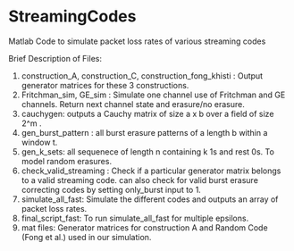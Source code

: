 # StreamingCodes
Matlab Code to simulate packet loss rates of various streaming codes

Brief Description of Files:
1. construction_A, construction_C, construction_fong_khisti : Output generator matrices for these 3 constructions.
2. Fritchman_sim, GE_sim : Simulate one channel use of Fritchman and GE channels. Return next channel state and erasure/no erasure. 
3. cauchygen: outputs a Cauchy matrix of size a x b over a field of size 2^m .
4. gen_burst_pattern : all burst erasure patterns of a length b within a window t.
5. gen_k_sets: all sequenece of length n containing k 1s and rest 0s. To model random erasures.
6. check_valid_streaming : Check if a particular generator matrix belongs to a valid streaming code. can also check for valid burst erasure correcting codes by setting only_burst input to 1.
7. simulate_all_fast: Simulate the different codes and outputs an array of packet loss rates. 
8. final_script_fast: To run simulate_all_fast for multiple epsilons. 
9. mat files: Generator matrices for construction A and Random Code (Fong et al.) used in our simulation. 
